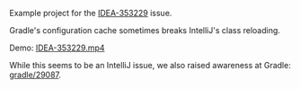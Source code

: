 Example project for the [IDEA-353229](https://youtrack.jetbrains.com/issue/IDEA-353229/Compile-and-Reload-fails-with-Gradle) issue.

Gradle's configuration cache sometimes breaks IntelliJ's class reloading.

Demo: [IDEA-353229.mp4](IDEA-353229.mp4)

While this seems to be an IntelliJ issue, we also raised awareness at Gradle: [gradle/29087](https://github.com/gradle/gradle/issues/29087).
